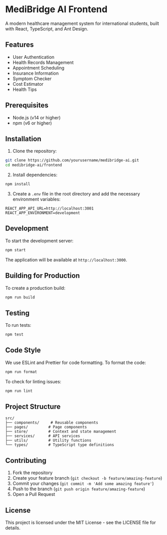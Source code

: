 # MediBridge AI Frontend

A modern healthcare management system for international students, built with React, TypeScript, and Ant Design.

## Features

- User Authentication
- Health Records Management
- Appointment Scheduling
- Insurance Information
- Symptom Checker
- Cost Estimator
- Health Tips

## Prerequisites

- Node.js (v14 or higher)
- npm (v6 or higher)

## Installation

1. Clone the repository:
```bash
git clone https://github.com/yourusername/medibridge-ai.git
cd medibridge-ai/frontend
```

2. Install dependencies:
```bash
npm install
```

3. Create a `.env` file in the root directory and add the necessary environment variables:
```
REACT_APP_API_URL=http://localhost:3001
REACT_APP_ENVIRONMENT=development
```

## Development

To start the development server:

```bash
npm start
```

The application will be available at `http://localhost:3000`.

## Building for Production

To create a production build:

```bash
npm run build
```

## Testing

To run tests:

```bash
npm test
```

## Code Style

We use ESLint and Prettier for code formatting. To format the code:

```bash
npm run format
```

To check for linting issues:

```bash
npm run lint
```

## Project Structure

```
src/
├── components/     # Reusable components
├── pages/         # Page components
├── store/         # Context and state management
├── services/      # API services
├── utils/         # Utility functions
└── types/         # TypeScript type definitions
```

## Contributing

1. Fork the repository
2. Create your feature branch (`git checkout -b feature/amazing-feature`)
3. Commit your changes (`git commit -m 'Add some amazing feature'`)
4. Push to the branch (`git push origin feature/amazing-feature`)
5. Open a Pull Request

## License

This project is licensed under the MIT License - see the LICENSE file for details. 